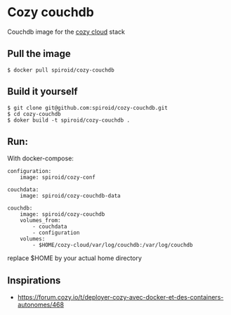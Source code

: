 # Cozy couchdb

Couchdb image for the [cozy cloud](https://cozy.io) stack


## Pull the image

```
$ docker pull spiroid/cozy-couchdb
```


## Build it yourself

```
$ git clone git@github.com:spiroid/cozy-couchdb.git
$ cd cozy-couchdb
$ doker build -t spiroid/cozy-couchdb .
```

## Run:

With docker-compose:

```
configuration:
    image: spiroid/cozy-conf

couchdata:
    image: spiroid/cozy-couchdb-data

couchdb:
    image: spiroid/cozy-couchdb
    volumes_from:
        - couchdata
        - configuration
    volumes:
        - $HOME/cozy-cloud/var/log/couchdb:/var/log/couchdb
```

replace $HOME by your actual home directory

## Inspirations

 * https://forum.cozy.io/t/deployer-cozy-avec-docker-et-des-containers-autonomes/468

